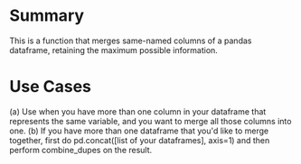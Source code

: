 # Summary
This is a function that merges same-named columns of a pandas dataframe, retaining the maximum possible information. 
# Use Cases
(a) Use when you have more than one column in your dataframe that represents the same variable, and you want to merge all those columns into one. 
(b) If you have more than one dataframe that you'd like to merge together, first do pd.concat([list of your dataframes], axis=1) and then perform combine_dupes on the result.
